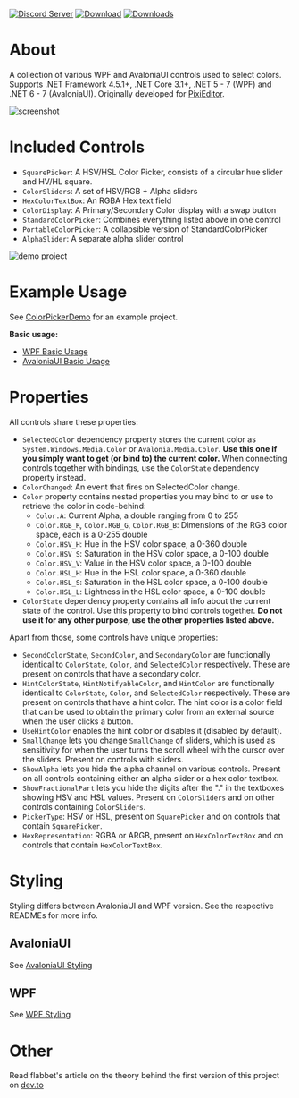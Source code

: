 [![Discord Server](https://badgen.net/badge/discord/join%20chat/7289DA?icon=discord)](https://discord.gg/qSRMYmq)
[![Download](https://img.shields.io/badge/nuget-download-blue)](https://www.nuget.org/packages/PixiEditor.ColorPicker/)
[![Downloads](https://img.shields.io/nuget/dt/PixiEditor.ColorPicker)](https://www.nuget.org/packages/PixiEditor.ColorPicker/)

# About

A collection of various WPF and AvaloniaUI controls used to select colors.
Supports .NET Framework 4.5.1+, .NET Core 3.1+, .NET 5 - 7 (WPF) and .NET 6 - 7 (AvaloniaUI).
Originally developed for [PixiEditor](https://github.com/PixiEditor/PixiEditor).

![screenshot](https://i.imgur.com/4ysN4Fe.png)

# Included Controls

- `SquarePicker`: A HSV/HSL Color Picker, consists of a circular hue slider and HV/HL square.
- `ColorSliders`: A set of HSV/RGB + Alpha sliders
- `HexColorTextBox`: An RGBA Hex text field
- `ColorDisplay`: A Primary/Secondary Color display with a swap button
- `StandardColorPicker`: Combines everything listed above in one control
- `PortableColorPicker`: A collapsible version of StandardColorPicker
- `AlphaSlider`: A separate alpha slider control

![demo project](https://i.imgur.com/wZkkykY.png)

# Example Usage

See [ColorPickerDemo](https://github.com/PixiEditor/ColorPicker/tree/master/ColorPickerDemo) for an example project.

**Basic usage:**

- [WPF Basic Usage](https://github.com/PixiEditor/ColorPicker/tree/master/src/ColorPicker/README.md#example-usage)
- [AvaloniaUI Basic Usage](https://github.com/PixiEditor/ColorPicker/tree/master/src/ColorPicker.AvaloniaUI/README.md#example-usage)

# Properties

All controls share these properties:

- `SelectedColor` dependency property stores the current color as `System.Windows.Media.Color` or `Avalonia.Media.Color`. **Use this one if you simply want to get (or bind to) the current color.** When connecting controls together with bindings, use the `ColorState` dependency property instead.
- `ColorChanged`: An event that fires on SelectedColor change.
- `Color` property contains nested properties you may bind to or use to retrieve the color in code-behind:
  - `Color.A`: Current Alpha, a double ranging from 0 to 255
  - `Color.RGB_R`, `Color.RGB_G`, `Color.RGB_B`: Dimensions of the RGB color space, each is a 0-255 double
  - `Color.HSV_H`: Hue in the HSV color space, a 0-360 double
  - `Color.HSV_S`: Saturation in the HSV color space, a 0-100 double
  - `Color.HSV_V`: Value in the HSV color space, a 0-100 double
  - `Color.HSL_H`: Hue in the HSL color space, a 0-360 double
  - `Color.HSL_S`: Saturation in the HSL color space, a 0-100 double
  - `Color.HSL_L`: Lightness in the HSL color space, a 0-100 double
- `ColorState` dependency property contains all info about the current state of the control. Use this property to bind controls together. **Do not use it for any other purpose, use the other properties listed above.**

Apart from those, some controls have unique properties:

- `SecondColorState`, `SecondColor`, and `SecondaryColor` are functionally identical to `ColorState`, `Color`, and `SelectedColor` respectively. These are present on controls that have a secondary color.
- `HintColorState`, `HintNotifyableColor`, and `HintColor` are functionally identical to `ColorState`, `Color`, and `SelectedColor` respectively. These are present on controls that have a hint color. The hint color is a color field that can be used to obtain the primary color from an external source when the user clicks a button.
- `UseHintColor` enables the hint color or disables it (disabled by default).
- `SmallChange` lets you change `SmallChange` of sliders, which is used as sensitivity for when the user turns the scroll wheel with the cursor over the sliders. Present on controls with sliders.
- `ShowAlpha` lets you hide the alpha channel on various controls. Present on all controls containing either an alpha slider or a hex color textbox.
- `ShowFractionalPart` lets you hide the digits after the "." in the textboxes showing HSV and HSL values. Present on `ColorSliders` and on other controls containing `ColorSliders`.
- `PickerType`: HSV or HSL, present on `SquarePicker` and on controls that contain `SquarePicker`.
- `HexRepresentation`: RGBA or ARGB, present on `HexColorTextBox` and on controls that contain `HexColorTextBox`.

# Styling

Styling differs between AvaloniaUI and WPF version. See the respective READMEs for more info.

## AvaloniaUI

See [AvaloniaUI Styling](https://github.com/PixiEditor/ColorPicker/tree/master/src/ColorPicker.AvaloniaUI/README.md#styling)

## WPF

See [WPF Styling](https://github.com/PixiEditor/ColorPicker/tree/master/src/ColorPicker/README.md#styling)

# Other

Read flabbet's article on the theory behind the first version of this project
on [dev.to](https://dev.to/flabbet/how-does-color-pickers-work-1275)
